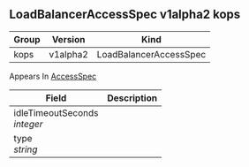 ## LoadBalancerAccessSpec v1alpha2 kops

Group        | Version     | Kind
------------ | ---------- | -----------
kops | v1alpha2 | LoadBalancerAccessSpec





<aside class="notice">
Appears In  <a href="#accessspec-v1alpha2-kops">AccessSpec</a> </aside>

Field        | Description
------------ | -----------
idleTimeoutSeconds <br /> *integer*    | 
type <br /> *string*    | 

